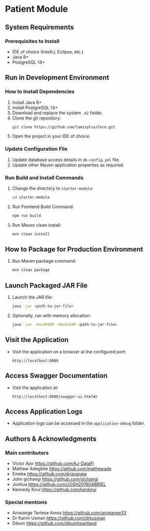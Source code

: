 # Patient Module
## System Requirements

### Prerequisites to Install
- IDE of choice (IntelliJ, Eclipse, etc.)
- Java 8+
- PostgreSQL 14+

## Run in Development Environment

### How to Install Dependencies
1. Install Java 8+
2. Install PostgreSQL 14+
3. Download and replace the system `.m2` folder.
4. Clone the git repository:
    ```bash
    git clone https://github.com/lamisplus/Core.git
    ```
5. Open the project in your IDE of choice.

### Update Configuration File
1. Update database access details in `db-config.yml` file.
2. Update other Maven application properties as required.

### Run Build and Install Commands
1. Change the directory to `starter-module`:
    ```bash
    cd starter-module
    ```
2. Run Frontend Build Command:
    ```bash
    npm run build
    ```
3. Run Maven clean install:
    ```bash
    mvn clean install
    ```

## How to Package for Production Environment
1. Run Maven package command:
    ```bash
    mvn clean package
    ```

## Launch Packaged JAR File
1. Launch the JAR file:
    ```bash
    java -jar <path-to-jar-file>
    ```
2. Optionally, run with memory allocation:
    ```bash
    java -jar -Xms4096M -Xmx6144M <path-to-jar-file>
    ```

## Visit the Application
- Visit the application on a browser at the configured port:
    ```
    http://localhost:8080
    ```

## Access Swagger Documentation
- Visit the application at:
    ```
    http://localhost:8080/swagger-ui.html#/
    ```

## Access Application Logs
- Application logs can be accessed in the `application-debug` folder.

## Authors & Acknowledgments
### Main contributors
- Victor Ajor   https://github.com/AJ-DataFI
- Mathew Adegbite https://github.com/mathewade 
- Emeka https://github.com/drjavanew
- John gichangi https://github.com/gichangi
- Joshua https://github.com/JOSH2019GABRIEL
- Kennedy Kirui https://github.com/kenkirui

### Special mentions
- Aniwange Tertese Amos https://github.com/aniwange33
- Dr Karim Usman https://github.com/drkusman
- Dikum https://github.com/dikumheartland
